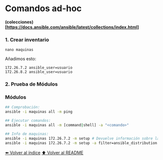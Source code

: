 # Comandos ad-hoc
**(colecciones)[https://docs.ansible.com/ansible/latest/collections/index.html]**

### 1. Crear inventario

`nano maquinas`

Añadimos esto:
~~~nano
172.26.7.2 ansible_user=usuario
172.26.8.2 ansible_user=usuario
~~~

### 2. Prueba de Módulos
### Módulos
~~~bash
## Comprobación:
ansible -i maquinas all -m ping

## Ejecutar comandos: 
ansible -i maquinas all -m [command|shell] -a "<comando>"

## Info de maquinas: 
ansible -i maquinas 172.26.7.2 -m setup # Devuelve información sobre la maquina en formato .json
ansible -i maquinas 172.26.7.2 -m setup -a filter=ansible_distribution # Filtros según el campo que queremos referenciar.
~~~
[⬅️ Volver al índice](./Index.md)
[⬆️ Volver al README](/README.md)
